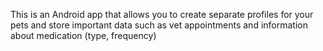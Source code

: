 This is an Android app that allows you to create separate profiles for your pets and store important data such as vet appointments and information about medication (type, frequency)
